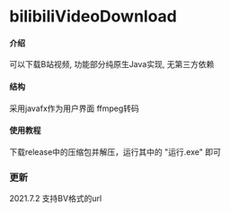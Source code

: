 # bilibiliVideoDownload

#### 介绍
可以下载B站视频, 功能部分纯原生Java实现, 无第三方依赖

#### 结构
采用javafx作为用户界面
ffmpeg转码

#### 使用教程

下载release中的压缩包并解压，运行其中的 "运行.exe" 即可

### 更新

2021.7.2 支持BV格式的url
